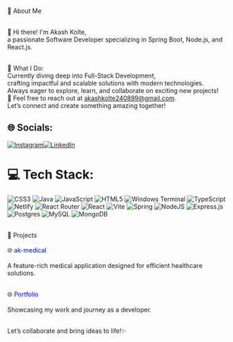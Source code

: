 💫 About Me

<br>👋 Hi there! I'm Akash Kolte,
<br>a passionate Software Developer specializing in Spring Boot, Node.js, and React.js.

<br>🚀 What I Do:
<br>Currently diving deep into Full-Stack Development, <br>crafting impactful and scalable solutions with modern technologies.
<br>Always eager to explore, learn, and collaborate on exciting new projects!
<br>📩 Feel free to reach out at akashkolte240899@gmail.com.
<br>Let’s connect and create something amazing together!

## 🌐 Socials:
[![Instagram](https://img.shields.io/badge/Instagram-%23E4405F.svg?logo=Instagram&logoColor=white)](https://www.instagram.com/_akash_kolte?igsh=MWVrcnFqeWtwdmFhMg%3D%3D)[![LinkedIn](https://img.shields.io/badge/LinkedIn-%230077B5.svg?logo=linkedin&logoColor=white)](https://www.linkedin.com/in/akash-kolte-029382230)



# 💻 Tech Stack:
![CSS3](https://img.shields.io/badge/css3-%231572B6.svg?style=for-the-badge&logo=css3&logoColor=white) ![Java](https://img.shields.io/badge/java-%23ED8B00.svg?style=for-the-badge&logo=openjdk&logoColor=white) ![JavaScript](https://img.shields.io/badge/javascript-%23323330.svg?style=for-the-badge&logo=javascript&logoColor=%23F7DF1E) ![HTML5](https://img.shields.io/badge/html5-%23E34F26.svg?style=for-the-badge&logo=html5&logoColor=white) ![Windows Terminal](https://img.shields.io/badge/Windows%20Terminal-%234D4D4D.svg?style=for-the-badge&logo=windows-terminal&logoColor=white) ![TypeScript](https://img.shields.io/badge/typescript-%23007ACC.svg?style=for-the-badge&logo=typescript&logoColor=white)  ![Netlify](https://img.shields.io/badge/netlify-%23000000.svg?style=for-the-badge&logo=netlify&logoColor=#00C7B7)  ![React Router](https://img.shields.io/badge/React_Router-CA4245?style=for-the-badge&logo=react-router&logoColor=white) ![React](https://img.shields.io/badge/react-%2320232a.svg?style=for-the-badge&logo=react&logoColor=%2361DAFB) ![Vite](https://img.shields.io/badge/vite-%23646CFF.svg?style=for-the-badge&logo=vite&logoColor=white) ![Spring](https://img.shields.io/badge/spring-%236DB33F.svg?style=for-the-badge&logo=spring&logoColor=white) ![NodeJS](https://img.shields.io/badge/node.js-6DA55F?style=for-the-badge&logo=node.js&logoColor=white) ![Express.js](https://img.shields.io/badge/express.js-%23404d59.svg?style=for-the-badge&logo=express&logoColor=%2361DAFB) ![Postgres](https://img.shields.io/badge/postgres-%23316192.svg?style=for-the-badge&logo=postgresql&logoColor=white) ![MySQL](https://img.shields.io/badge/mysql-%2300000f.svg?style=for-the-badge&logo=mysql&logoColor=white) ![MongoDB](https://img.shields.io/badge/MongoDB-%234ea94b.svg?style=for-the-badge&logo=mongodb&logoColor=white)

<br>📂 Projects  
<br>🌐 <a href="https://ak-medical.netlify.app" target="_blank" style="text-decoration: none; color: blue;">ak-medical</a>  
<br>A feature-rich medical application designed for efficient healthcare solutions.

<br>🌐 <a href="https://akashkolte-portfolio.netlify.app" target="_blank" style="text-decoration: none; color: blue;">Portfolio</a>  
<br>Showcasing my work and journey as a developer.


<br>Let’s collaborate and bring ideas to life!✨
